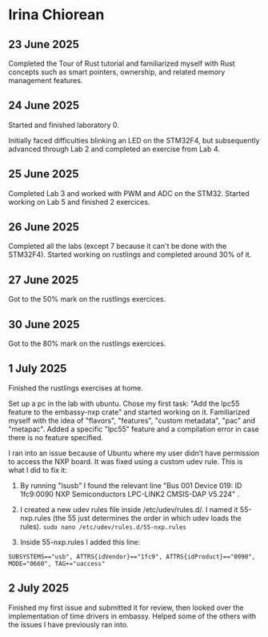 # Irina Chiorean

## 23 June 2025

Completed the Tour of Rust tutorial and familiarized myself with Rust concepts such as smart pointers, ownership, and related memory management features.

## 24 June 2025

Started and finished laboratory 0. 

Initially faced difficulties blinking an LED on the STM32F4, but subsequently advanced through Lab 2 and completed an exercise from Lab 4.

## 25 June 2025

Completed Lab 3 and worked with PWM and ADC on the STM32.
Started working on Lab 5 and finished 2 exercices.


## 26 June 2025

Completed all the labs (except 7 because it can't be done with the STM32F4).
Started working on rustlings and completed around 30% of it.

## 27 June 2025

Got to the 50% mark on the rustlings exercices.

## 30 June 2025

Got to the 80% mark on the rustlings exercices. 

## 1 July 2025

Finished the rustlings exercises at home. 

Set up a pc in the lab with ubuntu.
Chose my first task: "Add the lpc55 feature to the embassy-nxp crate" and started working on it. Familiarized myself with the idea of "flavors", "features", "custom metadata", "pac" and "metapac". 
Added a specific "lpc55" feature  and a compilation error in case there is no feature specified.

I ran into an issue because of Ubuntu where my user didn’t have permission to access the NXP board. It was fixed using a custom udev rule.
This is what I did to fix it:

1. By running "lsusb" I found the relevant line "Bus 001 Device 019: ID 1fc9:0090 NXP Semiconductors LPC-LINK2 CMSIS-DAP V5.224" .
  
2. I created a new udev rules file inside /etc/udev/rules.d/. I named it 55-nxp.rules (the 55 just determines the order in which udev loads the rules).
`sudo nano /etc/udev/rules.d/55-nxp.rules`

3. Inside 55-nxp.rules I added this line:

`SUBSYSTEMS=="usb", ATTRS{idVendor}=="1fc9", ATTRS{idProduct}=="0090", MODE="0660", TAG+="uaccess"`

## 2 July 2025

Finished my first issue and submitted it for review, then looked over the implementation of time drivers in embassy. 
Helped some of the others with the issues I have previously ran into.
